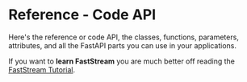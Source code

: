 # Reference - Code API

Here's the reference or code API, the classes, functions, parameters, attributes, and
all the FastAPI parts you can use in your applications.

If you want to **learn FastStream** you are much better off reading the
[FastStream Tutorial](../../../getting-started/index.md).
